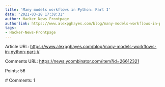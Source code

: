 ```yaml
---
title: 'Many models workflows in Python: Part I'
date: "2021-03-28 17:38:31"
author: Hacker News Frontpage
authorlink: https://www.alexpghayes.com/blog/many-models-workflows-in-python-part-i/
tags:
- Hacker-News-Frontpage
---
```


<p>Article URL: <a href="https://www.alexpghayes.com/blog/many-models-workflows-in-python-part-i/">https://www.alexpghayes.com/blog/many-models-workflows-in-python-part-i/</a></p>
<p>Comments URL: <a href="https://news.ycombinator.com/item?id=26612321">https://news.ycombinator.com/item?id=26612321</a></p>
<p>Points: 56</p>
<p># Comments: 1</p>
